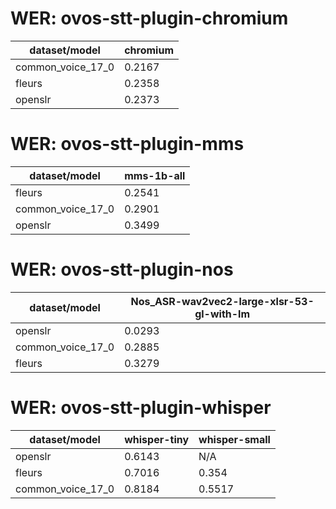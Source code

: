 
# WER: ovos-stt-plugin-chromium
|dataset/model|chromium|
|-|-|
| common_voice_17_0 | 0.2167 |
| fleurs | 0.2358 |
| openslr | 0.2373 |


# WER: ovos-stt-plugin-mms
|dataset/model|mms-1b-all|
|-|-|
| fleurs | 0.2541 |
| common_voice_17_0 | 0.2901 |
| openslr | 0.3499 |


# WER: ovos-stt-plugin-nos
|dataset/model|Nos_ASR-wav2vec2-large-xlsr-53-gl-with-lm|
|-|-|
| openslr | 0.0293 |
| common_voice_17_0 | 0.2885 |
| fleurs | 0.3279 |


# WER: ovos-stt-plugin-whisper
|dataset/model|whisper-tiny|whisper-small|
|-|-|-|
| openslr | 0.6143 | N/A |
| fleurs | 0.7016 | 0.354 |
| common_voice_17_0 | 0.8184 | 0.5517 |